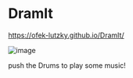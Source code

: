 # DramIt

https://ofek-lutzky.github.io/DramIt/

![image](https://user-images.githubusercontent.com/101524820/185341926-61b9e3ad-fb98-4355-b6bb-6bf9bfd3b650.png)


push the Drums to play some music!
